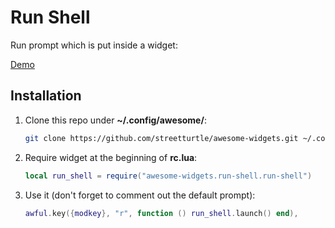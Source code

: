 # Run Shell

Run prompt which is put inside a widget:

[Demo](https://imgur.com/ohjAuCQ.mp4)

## Installation

1. Clone this repo under **~/.config/awesome/**:

    ```bash
    git clone https://github.com/streetturtle/awesome-widgets.git ~/.config/awesome/awesome-widgets
    ```

1. Require widget at the beginning of **rc.lua**:

    ```lua
    local run_shell = require("awesome-widgets.run-shell.run-shell")
    ```

1. Use it (don't forget to comment out the default prompt):

    ```lua
    awful.key({modkey}, "r", function () run_shell.launch() end),
 
